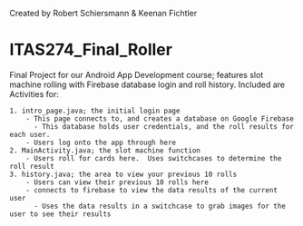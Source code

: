 Created by Robert Schiersmann & Keenan Fichtler

# ITAS274_Final_Roller
Final Project for our Android App Development course; features slot machine rolling with Firebase database login and roll history.
Included are Activities for:

    1. intro_page.java; the initial login page 
        - This page connects to, and creates a database on Google Firebase
          - This database holds user credentials, and the roll results for each user.
        - Users log onto the app through here
    2. MainActivity.java; the slot machine function 
        - Users roll for cards here.  Uses switchcases to determine the roll result
    3. history.java; the area to view your previous 10 rolls
        - Users can view their previous 10 rolls here
        - connects to firebase to view the data results of the current user
          - Uses the data results in a switchcase to grab images for the user to see their results
